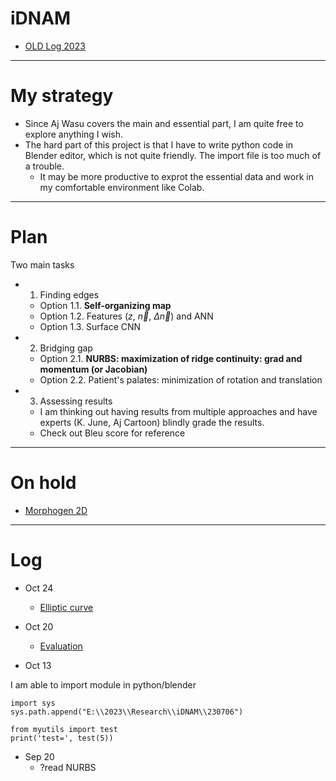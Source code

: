 # iDNAM

* [OLD Log 2023](https://github.com/tatpongkatanyukul/iDNAM/blob/main/OLDLog2023.md)
---
# My strategy
* Since Aj Wasu covers the main and essential part, I am quite free to explore anything I wish.
* The hard part of this project is that I have to write python code in Blender editor, which is not quite friendly. The import file is too much of a trouble.
  * It may be more productive to exprot the essential data and work in my comfortable environment like Colab.

---
# Plan
Two main tasks
* 1. Finding edges
  * Option 1.1. **Self-organizing map**
  * Option 1.2. Features ($z$, $\vec{n}$, $\Delta \vec{n}$) and ANN
  * Option 1.3. Surface CNN

* 2. Bridging gap
  * Option 2.1. **NURBS: maximization of ridge continuity: grad and momentum (or Jacobian)**
  * Option 2.2. Patient's palates: minimization of rotation and translation   
 
* 3. Assessing results
  * I am thinking out having results from multiple approaches and have experts (K. June, Aj Cartoon) blindly grade the results.
  * Check out Bleu score for reference
 
---
# On hold

* [Morphogen 2D](https://colab.research.google.com/drive/1mT8QNi-vt6rmBi1QrWxQwdN2B582q4tZ#scrollTo=C0mdgvfGO0cL)

---
# Log

* Oct 24
  * [Elliptic curve](https://colab.research.google.com/drive/1aP1Wb8wCztPs2EYsz0TKfGTFdNxUhtvR#scrollTo=uzLR4OOt1jFU)


* Oct 20
  * [Evaluation](https://github.com/tatpongkatanyukul/iDNAM/blob/main/evaluation/readme.md)

* Oct 13

I am able to import module in python/blender

```
import sys
sys.path.append("E:\\2023\\Research\\iDNAM\\230706")

from myutils import test
print('test=', test(5))
```

* Sep 20
  * ?read NURBS 

